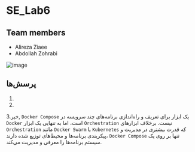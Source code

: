 # SE_Lab6
## Team members
* Alireza Ziaee
* Abdollah Zohrabi


![image](https://github.com/Abz81/SE_Lab6/assets/45371919/b2e87659-1311-4753-8aee-7b5239e813b6)


## پرسش‌ها
1.


2.               

3.خیر, `Docker Compose` یک ابزار برای تعریف و راه‌اندازی برنامه‌های چند سرویسه در `Docker` است، اما به تنهایی یک ابزار `Orchestration` نیست. برخلاف ابزارهای `Orchestration` مانند `Docker Swarm` یا `Kubernetes` که قدرت بیشتری در مدیریت و پیکربندی برنامه‌ها و محیط‌های توزیع شده دارند، `Docker Compose` تنها بر روی یک سیستم برنامه‌ها را معرفی و مدیریت می‌کند.


